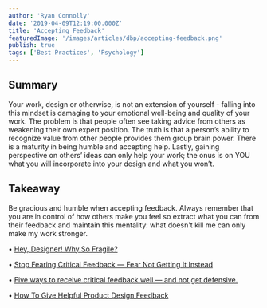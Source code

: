 ```yaml
---
author: 'Ryan Connolly'
date: '2019-04-09T12:19:00.000Z'
title: 'Accepting Feedback'
featuredImage: '/images/articles/dbp/accepting-feedback.png'
publish: true
tags: ['Best Practices', 'Psychology']
---
```


## Summary

Your work, design or otherwise, is not an extension of yourself - falling into this mindset is damaging to your emotional well-being and quality of your work. The problem is that people often see taking advice from others as weakening their own expert position. The truth is that a person’s ability to recognize value from other people provides them group brain power. There is a maturity in being humble and accepting help. Lastly, gaining perspective on others’ ideas can only help your work; the onus is on YOU what you will incorporate into your design and what you won’t.

## Takeaway

Be gracious and humble when accepting feedback. Always remember that you are in control of how others make you feel so extract what you can from their feedback and maintain this mentality: what doesn't kill me can only make my work stronger.

• [Hey, Designer! Why So Fragile?](https://uxdesign.cc/hey-designer-why-so-fragile-57e7292c0a51)

• [Stop Fearing Critical Feedback — Fear Not Getting It Instead](https://doist.com/blog/handle-negative-feedback/)

• [Five ways to receive critical feedback well — and not get defensive.](https://knowyourteam.com/blog/2018/09/27/five-ways-to-receive-critical-feedback-well-and-not-get-defensive/)

• [How To Give Helpful Product Design Feedback](https://mikeindustries.com/blog/archive/2017/06/how-to-give-helpful-product-design-feedback)
